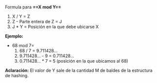 Formula para **==X mod Y==**
1. X / Y = Z
2. Z - Parte entera de Z = J
3. J * Y = Posición en la que debe ubicarse X

**Ejemplo:**
- 68 mod 7=
	1. 68 / 7 = 9.711428...
	2. 9.711428... - 9 = 0.711428...
	3. 0.711428... * 7 = 5 (posición en la que ubicamos al 68)

**Aclaración:**
El valor de Y sale de la cantidad M de baldes de la estructura de hashing.
